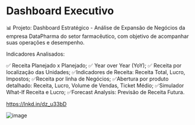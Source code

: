 # Dashboard Executivo


📊 Projeto: Dashboard Estratégico - Análise de Expansão de Negócios da empresa DataPharma do setor farmacêutico, com objetivo de acompanhar suas operações e desempenho.

Indicadores Analisados:

✅ Receita Planejado x Planejado;
✅ Year over Year (YoY);
✅ Receita por localização das Unidades;
✅Indicadores de Receita: Receita Total, Lucro, Impostos;
✅Receita por linha de Negócios;
✅Abertura por produto detalhado: Receita, Lucro, Volume de Vendas, Ticket Médio;
✅Simulador What-If Receita e Lucro;
✅Forecast Analysis: Previsão de Receita Futura.

https://lnkd.in/dz_u33bD

![image](https://github.com/user-attachments/assets/9e983892-ab85-4602-aa4f-db11b81aaf50)

